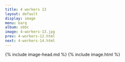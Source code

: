 ```yaml
---
title: 4 workers 13
layout: default
display: image
menu: barq
album: sbbc
image: 4-workers-13.jpg
prev: 4-workers-12.html
next: 4-workers-14.html
---
```

{% include image-head.md %}
{% include image.html %}